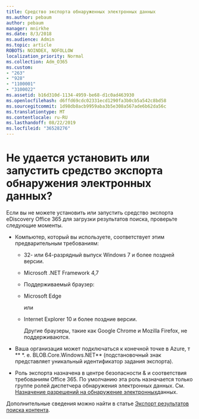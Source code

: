 ```yaml
---
title: Средство экспорта обнаруженных электронных данных
ms.author: pebaum
author: pebaum
manager: mnirkhe
ms.date: 8/3/2018
ms.audience: Admin
ms.topic: article
ROBOTS: NOINDEX, NOFOLLOW
localization_priority: Normal
ms.collection: Adm_O365
ms.custom:
- "263"
- "928"
- "1100001"
- "3100022"
ms.assetid: b16d310d-1134-4959-be68-d1c0ad463930
ms.openlocfilehash: d6ffd69cdc02331ecd1290fa3b0cb5a542c8bd58
ms.sourcegitcommit: 1d98db8acb9959aba3b5e308a567ade6b62da56c
ms.translationtype: MT
ms.contentlocale: ru-RU
ms.lasthandoff: 08/22/2019
ms.locfileid: "36528276"
---
```

# <a name="cant-install-or-run-the-ediscovery-export-tool"></a>Не удается установить или запустить средство экспорта обнаружения электронных данных?

Если вы не можете установить или запустить средство экспорта eDiscovery Office 365 для загрузки результатов поиска, проверьте следующие моменты.
  
- Компьютер, который вы используете, соответствует этим предварительным требованиям:

  - 32- или 64-разрядный выпуск Windows 7 и более поздней версии.




  - Microsoft .NET Framework 4,7

  - Поддерживаемый браузер:

  - Microsoft Edge

    или

  - Internet Explorer 10 и более поздние версии.

    Другие браузеры, такие как Google Chrome и Mozilla Firefox, не поддерживаются.

- Ваша организация может подключаться к конечной точке в Azure, т ** \*. е. BLOB.Core.Windows.NET** (подстановочный знак представляет уникальный идентификатор задания экспорта).

- Роль экспорта назначена в центре безопасности &amp; и соответствия требованиям Office 365. По умолчанию эта роль назначается только группе ролей диспетчера обнаружения электронных данных. См. [Назначение разрешений на обнаружение электронных](https://support.office.com/article/assign-ediscovery-permissions-in-the-office-365-security-compliance-center-5b9a067b-9d2e-4aa5-bb33-99d8c0d0b5d7#moreinfo)данных.

Дополнительные сведения можно найти в статье [Экспорт результатов поиска контента](https://support.office.com/article/Export-Content-Search-results-from-the-Office-365-Security-Compliance-Center-ed48d448-3714-4c42-85f5-10f75f6a4278).
  